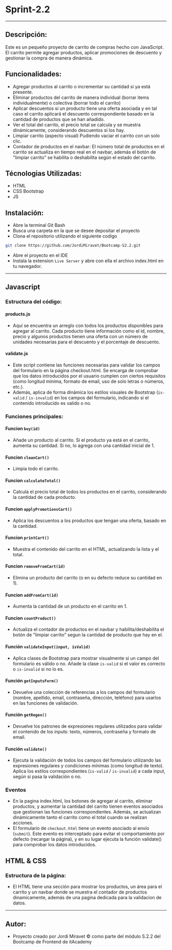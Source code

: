 # Sprint-2.2
---

## Descripción:
Este es un pequeño proyecto de carrito de compras hecho con JavaScript. El carrito permite agregar productos, aplicar promociones de descuento y gestionar la compra de manera dinámica.

## Funcionalidades:
- Agregar productos al carrito o incrementar su cantidad si ya está presente.
- Eliminar productos del carrito de manera individual (borrar items individualmente) o colectiva (borrar todo el carrito)
- Aplicar descuentos si un producto tiene una oferta asociada y en tal caso el carrito aplicará el descuento correspondiente basado en la cantidad de productos que se han añadido.
- Ver el total del carrito, el precio total se calcula y se muestra dinámicamente, considerando descuentos si los hay.
- Limpiar carrito (aspecto visual) Pudiendo vaciar el carrito con un solo clic.
- Contador de productos en el navbar: El número total de productos en el carrito se actualiza en tiempo real en el navbar, además el botón de "limpiar carrito" se habilita o deshabilita según el estado del carrito.

## Técnologias Utilizadas:
- HTML
- CSS Bootstrap
- JS

## Instalación:

- Abre la terminal Git Bash
- Busca una carpeta en la que se desee depositar el proyecto
- Clona el repositorio utilizando el siguiente codigo
```bash
git clone https://github.com/JordiMiravet/Bootcamp-S2.2.git
```
- Abre el proyecto en el IDE
- Instala la extension `Live Server` y abre con ella el archivo index.html en tu navegador.

---

## Javascript

### Estructura del código:

#### products.js
- Aquí se encuentra un arreglo con todos los productos disponibles para agregar al carrito. Cada producto tiene información como el id, nombre, precio y algunos productos tienen una oferta con un número de unidades necesarias para el descuento y el porcentaje de descuento.

#### validate.js
- Este script contiene las funciones necesarias para validar los campos del formulario en la página checkout.html. Se encarga de comprobar que los datos introducidos por el usuario cumplen con ciertos requisitos (como longitud mínima, formato de email, uso de solo letras o números, etc.).
- Además, aplica de forma dinámica los estilos visuales de Bootstrap (`is-valid` / `is-invalid`) en los campos del formulario, indicando si el contenido introducido es valido o no.

### Funciones principales:

#### Funcion `buy(id)`
- Añade un producto al carrito. Si el producto ya está en el carrito, aumenta su cantidad. Si no, lo agrega con una cantidad inicial de 1.

#### Funcion `cleanCart()`
- Limpia todo el carrito.

#### Funcion `calculateTotal()`
- Calcula el precio total de todos los productos en el carrito, considerando la cantidad de cada producto.

#### Funcion `applyPromotionsCart()`
- Aplica los descuentos a los productos que tengan una oferta, basado en la cantidad.

#### Funcion `printCart()`
- Muestra el contenido del carrito en el HTML, actualizando la lista y el total.

#### Funcion `removeFromCart(id)`
- Elimina un producto del carrito (o en su defecto reduce su cantidad en 1).

#### Funcion `addFromCart(id)`
- Aumenta la cantidad de un producto en el carrito en 1.

#### Funcion `countProduct()`
- Actualiza el contador de productos en el navbar y habilita/deshabilita el botón de "limpiar carrito" segun la cantidad de producto que hay en el.

#### Función `validateInput(input, isValid)`
- Aplica clases de Bootstrap para mostrar visualmente si un campo del formulario es válido o no. Añade la clase `is-valid` si el valor es correcto o `is-invalid` si no lo es.

#### Función `getInputsForm()`
- Devuelve una colección de referencias a los campos del formulario (nombre, apellido, email, contraseña, dirección, teléfono) para usarlos en las funciones de validación.

#### Función `getRegex()`
- Devuelve los patrones de expresiones regulares utilizados para validar el contenido de los inputs: texto, números, contraseña y formato de email.

#### Función `validate()`
- Ejecuta la validación de todos los campos del formulario utilizando las expresiones regulares y condiciones mínimas (como longitud de texto). Aplica los estilos correspondientes (`is-valid` / `is-invalid`) a cada input, según si pasa la validación o no.

### Eventos
- En la pagina index.html, los botones de agregar al carrito, eliminar productos, y aumentar la cantidad del carrito tienen eventos asociados que gestionan las funciones correspondientes. Además, se actualizan dinámicamente tanto el carrito como el total cuando se realizan acciones.
- El formulario de `checkout.html` tiene un evento asociado al envío (`submit`). Este evento es interceptado para evitar el comportamiento por defecto (recargar la página), y en su lugar ejecuta la función validate() para comprobar los datos introducidos.

## HTML & CSS

### Estructura de la página: 
- El HTML tiene una sección para mostrar los productos, un área para el carrito y un navbar donde se muestra el contador de productos dinamicamente, además de una pagina dedicada para la validacion de datos.

---

## Autor:
- Proyecto creado por Jordi Miravet &copy; como parte del mòdulo S.2.2 del Bootcamp de Frontend de itAcademy